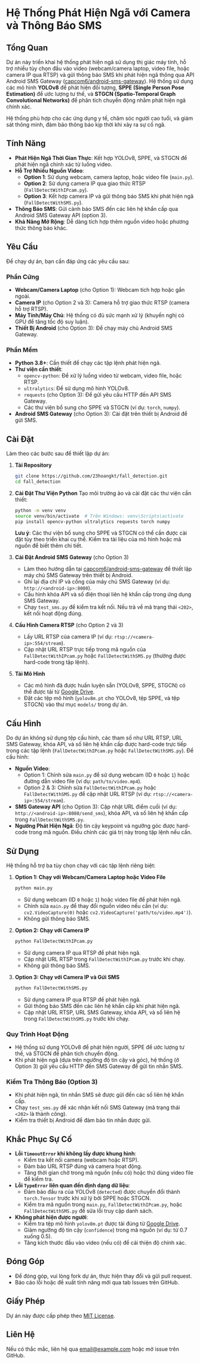 # Hệ Thống Phát Hiện Ngã với Camera và Thông Báo SMS

## Tổng Quan
Dự án này triển khai hệ thống phát hiện ngã sử dụng thị giác máy tính, hỗ trợ nhiều tùy chọn đầu vào video (webcam/camera laptop, video file, hoặc camera IP qua RTSP) và gửi thông báo SMS khi phát hiện ngã thông qua API Android SMS Gateway ([capcom6/android-sms-gateway](https://github.com/capcom6/android-sms-gateway)). Hệ thống sử dụng các mô hình **YOLOv8** để phát hiện đối tượng, **SPPE (Single Person Pose Estimation)** để ước lượng tư thế, và **STGCN (Spatio-Temporal Graph Convolutional Networks)** để phân tích chuyển động nhằm phát hiện ngã chính xác.

Hệ thống phù hợp cho các ứng dụng y tế, chăm sóc người cao tuổi, và giám sát thông minh, đảm bảo thông báo kịp thời khi xảy ra sự cố ngã.

## Tính Năng
- **Phát Hiện Ngã Thời Gian Thực**: Kết hợp YOLOv8, SPPE, và STGCN để phát hiện ngã chính xác từ luồng video.
- **Hỗ Trợ Nhiều Nguồn Video**:
  - **Option 1**: Sử dụng webcam, camera laptop, hoặc video file (`main.py`).
  - **Option 2**: Sử dụng camera IP qua giao thức RTSP (`FallDetectWithIPcam.py`).
  - **Option 3**: Kết hợp camera IP và gửi thông báo SMS khi phát hiện ngã (`FallDetectWithSMS.py`).
- **Thông Báo SMS**: Gửi cảnh báo SMS đến các liên hệ khẩn cấp qua Android SMS Gateway API (option 3).
- **Khả Năng Mở Rộng**: Dễ dàng tích hợp thêm nguồn video hoặc phương thức thông báo khác.

## Yêu Cầu
Để chạy dự án, bạn cần đáp ứng các yêu cầu sau:

### Phần Cứng
- **Webcam/Camera Laptop** (cho Option 1): Webcam tích hợp hoặc gắn ngoài.
- **Camera IP** (cho Option 2 và 3): Camera hỗ trợ giao thức RTSP (camera hỗ trợ RTSP).
- **Máy Tính/Máy Chủ**: Hệ thống có đủ sức mạnh xử lý (khuyến nghị có GPU để tăng tốc độ suy luận).
- **Thiết Bị Android** (cho Option 3): Để chạy máy chủ Android SMS Gateway.

### Phần Mềm
- **Python 3.8+**: Cần thiết để chạy các tập lệnh phát hiện ngã.
- **Thư viện cần thiết**:
  - `opencv-python`: Để xử lý luồng video từ webcam, video file, hoặc RTSP.
  - `ultralytics`: Để sử dụng mô hình YOLOv8.
  - `requests` (cho Option 3): Để gửi yêu cầu HTTP đến API SMS Gateway.
  - Các thư viện bổ sung cho SPPE và STGCN (ví dụ: `torch`, `numpy`).
- **Android SMS Gateway** (cho Option 3): Cài đặt trên thiết bị Android để gửi SMS.

## Cài Đặt
Làm theo các bước sau để thiết lập dự án:

1. **Tải Repository**
   ```bash
   git clone https://github.com/23hoangkt/fall_detection.git
   cd fall_detection
   ```

2. **Cài Đặt Thư Viện Python**
   Tạo môi trường ảo và cài đặt các thư viện cần thiết:
   ```bash
   python -m venv venv
   source venv/bin/activate  # Trên Windows: venv\Scripts\activate
   pip install opencv-python ultralytics requests torch numpy
   ```
   **Lưu ý**: Các thư viện bổ sung cho SPPE và STGCN có thể cần được cài đặt tùy theo triển khai cụ thể. Kiểm tra tài liệu của mô hình hoặc mã nguồn để biết thêm chi tiết.

3. **Cài Đặt Android SMS Gateway** (cho Option 3)
   - Làm theo hướng dẫn tại [capcom6/android-sms-gateway](https://github.com/capcom6/android-sms-gateway) để thiết lập máy chủ SMS Gateway trên thiết bị Android.
   - Ghi lại địa chỉ IP và cổng của máy chủ SMS Gateway (ví dụ: `http://<android-ip>:8080`).
   - Cấu hình khóa API và số điện thoại liên hệ khẩn cấp trong ứng dụng SMS Gateway.
   - Chạy `test_sms.py` để kiểm tra kết nối. Nếu trả về mã trạng thái `<202>`, kết nối hoạt động đúng.

4. **Cấu Hình Camera RTSP** (cho Option 2 và 3)
   - Lấy URL RTSP của camera IP (ví dụ: `rtsp://<camera-ip>:554/stream`).
   - Cập nhật URL RTSP trực tiếp trong mã nguồn của `FallDetectWithIPcam.py` hoặc `FallDetectWithSMS.py` (thường được hard-code trong tập lệnh).

5. **Tải Mô Hình**
   - Các mô hình đã được huấn luyện sẵn (YOLOv8, SPPE, STGCN) có thể được tải từ [Google Drive](https://drive.google.com/drive/u/0/folders/1lrTI56k9QiIfMJhG9kzNjBzJh98KCIIO).
   - Đặt các tệp mô hình (`yolov8m.pt` cho YOLOv8, tệp SPPE, và tệp STGCN) vào thư mục `models/` trong dự án.

## Cấu Hình
Do dự án không sử dụng tệp cấu hình, các tham số như URL RTSP, URL SMS Gateway, khóa API, và số liên hệ khẩn cấp được hard-code trực tiếp trong các tập lệnh (`FallDetectWithIPcam.py` hoặc `FallDetectWithSMS.py`). Để cấu hình:
- **Nguồn Video**:
  - Option 1: Chỉnh sửa `main.py` để sử dụng webcam (ID `0` hoặc `1`) hoặc đường dẫn video file (ví dụ: `path/to/video.mp4`).
  - Option 2 & 3: Chỉnh sửa `FallDetectWithIPcam.py` hoặc `FallDetectWithSMS.py` để cập nhật URL RTSP (ví dụ: `rtsp://<camera-ip>:554/stream`).
- **SMS Gateway API** (cho Option 3): Cập nhật URL điểm cuối (ví dụ: `http://<android-ip>:8080/send_sms`), khóa API, và số liên hệ khẩn cấp trong `FallDetectWithSMS.py`.
- **Ngưỡng Phát Hiện Ngã**: Độ tin cậy keypoint và ngưỡng góc được hard-code trong mã nguồn. Điều chỉnh các giá trị này trong tập lệnh nếu cần.


## Sử Dụng
Hệ thống hỗ trợ ba tùy chọn chạy với các tập lệnh riêng biệt:

1. **Option 1: Chạy với Webcam/Camera Laptop hoặc Video File**
   ```bash
   python main.py
   ```
   - Sử dụng webcam (ID `0` hoặc `1`) hoặc video file để phát hiện ngã.
   - Chỉnh sửa `main.py` để thay đổi nguồn video nếu cần (ví dụ: `cv2.VideoCapture(0)` hoặc `cv2.VideoCapture('path/to/video.mp4')`).
   - Không gửi thông báo SMS.

2. **Option 2: Chạy với Camera IP**
   ```bash
   python FallDetectWithIPcam.py
   ```
   - Sử dụng camera IP qua RTSP để phát hiện ngã.
   - Cập nhật URL RTSP trong `FallDetectWithIPcam.py` trước khi chạy.
   - Không gửi thông báo SMS.

3. **Option 3: Chạy với Camera IP và Gửi SMS**
   ```bash
   python FallDetectWithSMS.py
   ```
   - Sử dụng camera IP qua RTSP để phát hiện ngã.
   - Gửi thông báo SMS đến các liên hệ khẩn cấp khi phát hiện ngã.
   - Cập nhật URL RTSP, URL SMS Gateway, khóa API, và số liên hệ trong `FallDetectWithSMS.py` trước khi chạy.

### Quy Trình Hoạt Động
- Hệ thống sử dụng YOLOv8 để phát hiện người, SPPE để ước lượng tư thế, và STGCN để phân tích chuyển động.
- Khi phát hiện ngã (dựa trên ngưỡng độ tin cậy và góc), hệ thống (ở Option 3) gửi yêu cầu HTTP đến SMS Gateway để gửi tin nhắn SMS.

### Kiểm Tra Thông Báo (Option 3)
- Khi phát hiện ngã, tin nhắn SMS sẽ được gửi đến các số liên hệ khẩn cấp.
- Chạy `test_sms.py` để xác nhận kết nối SMS Gateway (mã trạng thái `<202>` là thành công).
- Kiểm tra thiết bị Android để đảm bảo tin nhắn được gửi.

## Khắc Phục Sự Cố
- **Lỗi `TimeoutError` khi không lấy được khung hình**:
  - Kiểm tra kết nối camera (webcam hoặc RTSP).
  - Đảm bảo URL RTSP đúng và camera hoạt động.
  - Tăng thời gian chờ trong mã nguồn (nếu có) hoặc thử dùng video file để kiểm tra.
- **Lỗi `TypeError` liên quan đến định dạng dữ liệu**:
  - Đảm bảo đầu ra của YOLOv8 (`detected`) được chuyển đổi thành `torch.Tensor` trước khi xử lý bởi SPPE hoặc STGCN.
  - Kiểm tra mã nguồn trong `main.py`, `FallDetectWithIPcam.py`, hoặc `FallDetectWithSMS.py` để sửa lỗi truy cập danh sách.
- **Không phát hiện được người**:
  - Kiểm tra tệp mô hình `yolov8m.pt` được tải đúng từ [Google Drive](https://drive.google.com/drive/u/0/folders/1lrTI56k9QiIfMJhG9kzNjBzJh98KCIIO).
  - Giảm ngưỡng độ tin cậy (`confidence`) trong mã nguồn (ví dụ: từ 0.7 xuống 0.5).
  - Tăng kích thước đầu vào video (nếu có) để cải thiện độ chính xác.

## Đóng Góp
- Để đóng góp, vui lòng fork dự án, thực hiện thay đổi và gửi pull request.
- Báo cáo lỗi hoặc đề xuất tính năng mới qua tab Issues trên GitHub.

## Giấy Phép
Dự án này được cấp phép theo [MIT License](LICENSE).

## Liên Hệ
Nếu có thắc mắc, liên hệ qua [email@example.com](mailto:email@example.com) hoặc mở issue trên GitHub.
